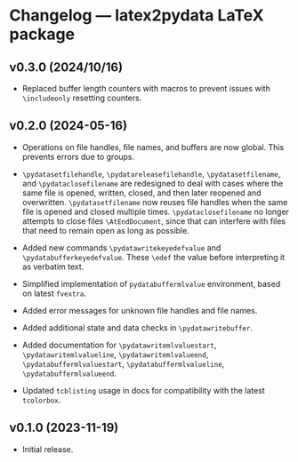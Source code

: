 # Changelog — latex2pydata LaTeX package


## v0.3.0 (2024/10/16)

*  Replaced buffer length counters with macros to prevent issues with
   `\includeonly` resetting counters.



## v0.2.0 (2024-05-16)

*  Operations on file handles, file names, and buffers are now global.
   This prevents errors due to groups.

*  `\pydatasetfilehandle`, `\pydatareleasefilehandle`, `\pydatasetfilename`,
   and `\pydataclosefilename` are redesigned to deal with cases where the same
   file is opened, written, closed, and then later reopened and overwritten.
   `\pydatasetfilename` now reuses file handles when the same file is
   opened and closed multiple times.  `\pydataclosefilename` no longer
   attempts to close files `\AtEndDocument`, since that can interfere with
   files that need to remain open as long as possible.

*  Added new commands `\pydatawritekeyedefvalue` and
   `\pydatabufferkeyedefvalue`.  These `\edef` the value before interpreting
   it as verbatim text.

*  Simplified implementation of `pydatabuffermlvalue` environment, based on
   latest `fvextra`.

*  Added error messages for unknown file handles and file names.

*  Added additional state and data checks in `\pydatawritebuffer`.

*  Added documentation for `\pydatawritemlvaluestart`,
   `\pydatawritemlvalueline`, `\pydatawritemlvalueend`,
   `\pydatabuffermlvaluestart`, `\pydatabuffermlvalueline`,
   `\pydatabuffermlvalueend`.

*  Updated `tcblisting` usage in docs for compatibility with the latest
   `tcolorbox`.



## v0.1.0 (2023-11-19)

*  Initial release.

